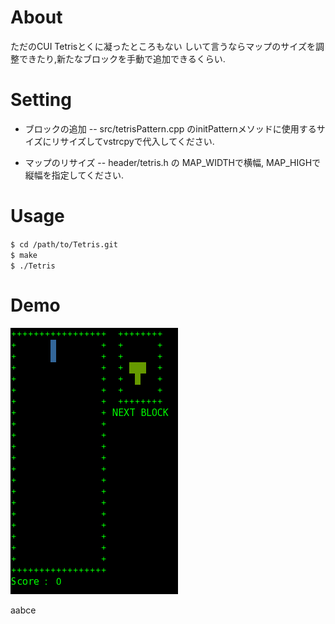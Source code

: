 # About
ただのCUI Tetrisとくに凝ったところもない
しいて言うならマップのサイズを調整できたり,新たなブロックを手動で追加できるくらい.

# Setting
- ブロックの追加
-- src/tetrisPattern.cpp のinitPatternメソッドに使用するサイズにリサイズしてvstrcpyで代入してください.

- マップのリサイズ
-- header/tetris.h の MAP_WIDTHで横幅, MAP_HIGHで縦幅を指定してください.

# Usage
``$ cd /path/to/Tetris.git``  
``$ make``  
``$ ./Tetris``  

# Demo
![テトリスのgifアニメーション](https://github.com/kokoax/Tetris/blob/master/images/Tetris.gif "Tetris.gif")

aabce
